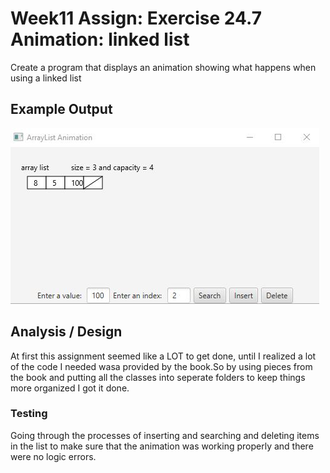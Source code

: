 # Week11 Assign: Exercise 24.7 Animation: linked list 

Create a program that displays an animation showing what happens when using a linked list

## Example Output

![Sample Output](README.JPG)

## Analysis / Design

At first this assignment seemed like a LOT to get done, until I realized a lot of the code I needed wasa provided by the book.So by using pieces from the book and putting all the classes into seperate folders to keep things more organized I got it done.

### Testing

Going through the processes of inserting and searching and deleting items in the list to make sure that the animation was working properly and there were no logic errors.
